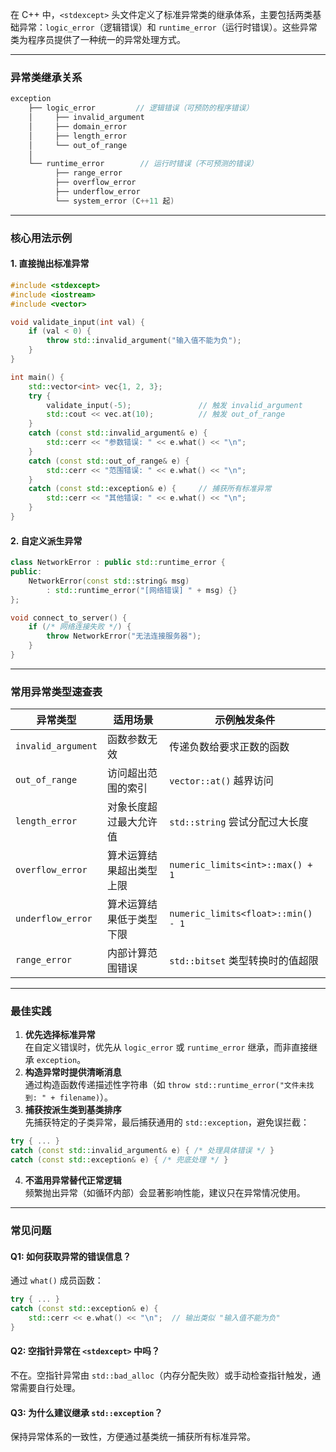 在 C++ 中，`<stdexcept>` 头文件定义了标准异常类的继承体系，主要包括两类基础异常：`logic_error`（逻辑错误）和 `runtime_error`（运行时错误）。这些异常类为程序员提供了一种统一的异常处理方式。

---

### **异常类继承关系**
```cpp
exception
    ├── logic_error         // 逻辑错误（可预防的程序错误）
    │     ├── invalid_argument
    │     ├── domain_error
    │     ├── length_error
    │     └── out_of_range
    │
    └── runtime_error        // 运行时错误（不可预测的错误）
          ├── range_error
          ├── overflow_error
          ├── underflow_error
          └── system_error (C++11 起)
```

---

### **核心用法示例**
#### 1. **直接抛出标准异常**
```cpp
#include <stdexcept>
#include <iostream>
#include <vector>

void validate_input(int val) {
    if (val < 0) {
        throw std::invalid_argument("输入值不能为负");
    }
}

int main() {
    std::vector<int> vec{1, 2, 3};
    try {
        validate_input(-5);               // 触发 invalid_argument
        std::cout << vec.at(10);          // 触发 out_of_range
    }
    catch (const std::invalid_argument& e) {
        std::cerr << "参数错误: " << e.what() << "\n";
    }
    catch (const std::out_of_range& e) {
        std::cerr << "范围错误: " << e.what() << "\n";
    }
    catch (const std::exception& e) {     // 捕获所有标准异常
        std::cerr << "其他错误: " << e.what() << "\n";
    }
}
```

#### 2. **自定义派生异常**
```cpp
class NetworkError : public std::runtime_error {
public:
    NetworkError(const std::string& msg)
        : std::runtime_error("[网络错误] " + msg) {}
};

void connect_to_server() {
    if (/* 网络连接失败 */) {
        throw NetworkError("无法连接服务器");
    }
}
```

---

### **常用异常类型速查表**
| **异常类型** | **适用场景** | **示例触发条件** |
| --- | --- | --- |
| `invalid_argument` | 函数参数无效 | 传递负数给要求正数的函数 |
| `out_of_range` | 访问超出范围的索引 | `vector::at()` 越界访问 |
| `length_error` | 对象长度超过最大允许值 | `std::string` 尝试分配过大长度 |
| `overflow_error` | 算术运算结果超出类型上限 | `numeric_limits<int>::max() + 1` |
| `underflow_error` | 算术运算结果低于类型下限 | `numeric_limits<float>::min() - 1` |
| `range_error` | 内部计算范围错误 | `std::bitset` 类型转换时的值超限 |


---

### **最佳实践**
1. **优先选择标准异常**  
在自定义错误时，优先从 `logic_error` 或 `runtime_error` 继承，而非直接继承 `exception`。
2. **构造异常时提供清晰消息**  
通过构造函数传递描述性字符串（如 `throw std::runtime_error("文件未找到: " + filename)`）。
3. **捕获按派生类到基类排序**  
先捕获特定的子类异常，最后捕获通用的 `std::exception`，避免误拦截：

```cpp
try { ... }
catch (const std::invalid_argument& e) { /* 处理具体错误 */ }
catch (const std::exception& e) { /* 兜底处理 */ }
```

4. **不滥用异常替代正常逻辑**  
频繁抛出异常（如循环内部）会显著影响性能，建议只在异常情况使用。

---

### **常见问题**
#### Q1: **如何获取异常的错误信息？**
通过 `what()` 成员函数：

```cpp
try { ... }
catch (const std::exception& e) {
    std::cerr << e.what() << "\n";  // 输出类似 "输入值不能为负"
}
```

#### Q2: **空指针异常在 **`<stdexcept>`** 中吗？**
不在。空指针异常由 `std::bad_alloc`（内存分配失败）或手动检查指针触发，通常需要自行处理。

#### Q3: **为什么建议继承 **`std::exception`**？**
保持异常体系的一致性，方便通过基类统一捕获所有标准异常。

